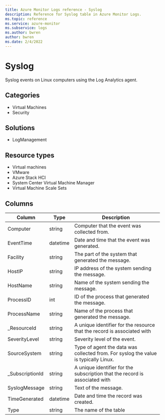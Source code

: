 ```yaml
---
title: Azure Monitor Logs reference - Syslog
description: Reference for Syslog table in Azure Monitor Logs.
ms.topic: reference
ms.service: azure-monitor
ms.subservice: logs
ms.author: bwren
author: bwren
ms.date: 2/4/2022
---
```


# Syslog

 Syslog events on Linux computers using the Log Analytics agent.

## Categories

- Virtual Machines
- Security
## Solutions

- LogManagement
## Resource types

- Virtual machines
- VMware
- Azure Stack HCI
- System Center Virtual Machine Manager
- Virtual Machine Scale Sets




## Columns

| Column | Type | Description |
| --- | --- | --- |
| Computer | string | Computer that the event was collected from. |
| EventTime | datetime | Date and time that the event was generated. |
| Facility | string | The part of the system that generated the message. |
| HostIP | string | IP address of the system sending the message. |
| HostName | string | Name of the system sending the message. |
| ProcessID | int | ID of the process that generated the message. |
| ProcessName | string | Name of the process that generated the message. |
| _ResourceId | string | A unique identifier for the resource that the record is associated with |
| SeverityLevel | string | Severity level of the event. |
| SourceSystem | string | Type of agent the data was collected from. For syslog the value is typically Linux. |
| _SubscriptionId | string | A unique identifier for the subscription that the record is associated with |
| SyslogMessage | string | Text of the message. |
| TimeGenerated | datetime | Date and time the record was created. |
| Type | string | The name of the table |

